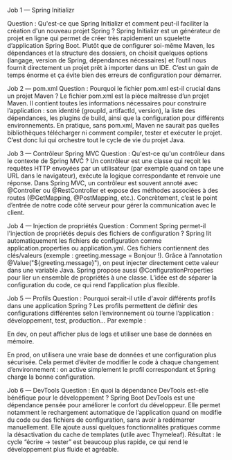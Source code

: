 Job 1 — Spring Initializr

Question : Qu'est-ce que Spring Initializr et comment peut-il faciliter la création d'un nouveau projet Spring ?
Spring Initializr est un générateur de projet en ligne qui permet de créer très rapidement un squelette d’application Spring Boot.
Plutôt que de configurer soi-même Maven, les dépendances et la structure des dossiers, on choisit quelques options (langage, version de Spring, dépendances nécessaires) et l’outil nous fournit directement un projet prêt à importer dans un IDE.
C’est un gain de temps énorme et ça évite bien des erreurs de configuration pour démarrer.

Job 2 — pom.xml
Question : Pourquoi le fichier pom.xml est-il crucial dans un projet Maven ?
Le fichier pom.xml est la pièce maîtresse d’un projet Maven.
Il contient toutes les informations nécessaires pour construire l’application : son identité (groupId, artifactId, version), la liste des dépendances, les plugins de build, ainsi que la configuration pour différents environnements.
En pratique, sans pom.xml, Maven ne saurait pas quelles bibliothèques télécharger ni comment compiler, tester et exécuter le projet.
C’est donc lui qui orchestre tout le cycle de vie du projet Java.

Job 3 — Contrôleur Spring MVC
Question : Qu'est-ce qu'un contrôleur dans le contexte de Spring MVC ?
Un contrôleur est une classe qui reçoit les requêtes HTTP envoyées par un utilisateur (par exemple quand on tape une URL dans le navigateur), exécute la logique correspondante et renvoie une réponse.
Dans Spring MVC, un contrôleur est souvent annoté avec @Controller ou @RestController et expose des méthodes associées à des routes (@GetMapping, @PostMapping, etc.).
Concrètement, c’est le point d’entrée de notre code côté serveur pour gérer la communication avec le client.

Job 4 — Injection de propriétés
Question : Comment Spring permet-il l'injection de propriétés depuis des fichiers de configuration ?
Spring lit automatiquement les fichiers de configuration comme application.properties ou application.yml.
Ces fichiers contiennent des clés/valeurs (exemple : greeting.message = Bonjour !).
Grâce à l’annotation @Value("${greeting.message}"), on peut injecter directement cette valeur dans une variable Java.
Spring propose aussi @ConfigurationProperties pour lier un ensemble de propriétés à une classe.
L’idée est de séparer la configuration du code, ce qui rend l’application plus flexible.

Job 5 — Profils
Question : Pourquoi serait-il utile d'avoir différents profils dans une application Spring ?
Les profils permettent de définir des configurations différentes selon l’environnement où tourne l’application : développement, test, production…
Par exemple :

En dev, on peut afficher plus de logs et utiliser une base de données en mémoire.

En prod, on utilisera une vraie base de données et une configuration plus sécurisée.
Cela permet d’éviter de modifier le code à chaque changement d’environnement : on active simplement le profil correspondant et Spring charge la bonne configuration.

Job 6 — DevTools
Question : En quoi la dépendance DevTools est-elle bénéfique pour le développement ?
Spring Boot DevTools est une dépendance pensée pour améliorer le confort du développeur.
Elle permet notamment le rechargement automatique de l’application quand on modifie du code ou des fichiers de configuration, sans avoir à redémarrer manuellement.
Elle ajoute aussi quelques fonctionnalités pratiques comme la désactivation du cache de templates (utile avec Thymeleaf).
Résultat : le cycle “écrire → tester” est beaucoup plus rapide, ce qui rend le développement plus fluide et agréable.
